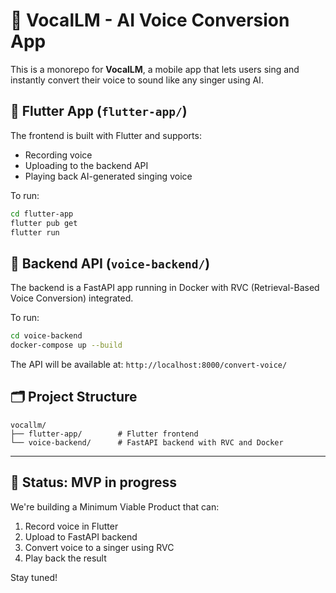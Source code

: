 # 🎤 VocalLM - AI Voice Conversion App

This is a monorepo for **VocalLM**, a mobile app that lets users sing and instantly convert their voice to sound like any singer using AI.

## 📱 Flutter App (`flutter-app/`)
The frontend is built with Flutter and supports:
- Recording voice
- Uploading to the backend API
- Playing back AI-generated singing voice

To run:
```bash
cd flutter-app
flutter pub get
flutter run
```

## 🧠 Backend API (`voice-backend/`)
The backend is a FastAPI app running in Docker with RVC (Retrieval-Based Voice Conversion) integrated.

To run:
```bash
cd voice-backend
docker-compose up --build
```

The API will be available at: `http://localhost:8000/convert-voice/`

## 🗂 Project Structure
```
vocallm/
├── flutter-app/        # Flutter frontend
└── voice-backend/      # FastAPI backend with RVC and Docker
```

---

## 📅 Status: MVP in progress
We're building a Minimum Viable Product that can:
1. Record voice in Flutter
2. Upload to FastAPI backend
3. Convert voice to a singer using RVC
4. Play back the result

Stay tuned!
